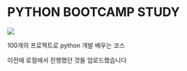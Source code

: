 <H1>PYTHON BOOTCAMP STUDY</H1>
<img src = "https://github.com/user-attachments/assets/dd4c8c05-ea61-40a7-bd09-2a3d2f3192f9">

100개의 프로젝트로 python 개발 배우는 코스

이전에 로컬에서 진행했던 것들 업로드했습니다
